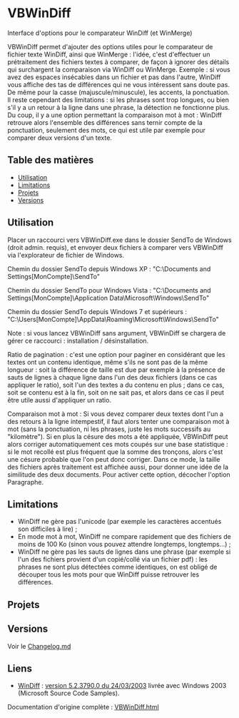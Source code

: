 # VBWinDiff
Interface d'options pour le comparateur WinDiff (et WinMerge)

VBWinDiff permet d'ajouter des options utiles pour le comparateur de fichier texte WinDiff, ainsi que WinMerge : l'idée, c'est d'effectuer un prétraitement des fichiers textes à comparer, de façon à ignorer des détails qui surchargent la comparaison via WinDiff ou WinMerge. Exemple : si vous avez des espaces insécables dans un fichier et pas dans l'autre, WinDiff vous affiche des tas de différences qui ne vous intéressent sans doute pas. De même pour la casse (majuscule/minuscule), les accents, la ponctuation. Il reste cependant des limitations : si les phrases sont trop longues, ou bien s'il y a un retour à la ligne dans une phrase, la détection ne fonctionne plus. Du coup, il y a une option permettant la comparaison mot à mot : WinDiff retrouve alors l'ensemble des différences sans ternir compte de la ponctuation, seulement des mots, ce qui est utile par exemple pour comparer deux versions d'un texte.

## Table des matières
- [Utilisation](#utilisation)
- [Limitations](#limitations)
- [Projets](#projets)
- [Versions](#versions)

## Utilisation
Placer un raccourci vers VBWinDiff.exe dans le dossier SendTo de Windows (droit admin. requis), et envoyer deux fichiers à comparer vers VBWinDiff via l'explorateur de fichier de Windows.

Chemin du dossier SendTo depuis Windows XP :
"C:\Documents and Settings\[MonCompte]\SendTo"

Chemin du dossier SendTo pour Windows Vista :
"C:\Documents and Settings\[MonCompte]\Application Data\Microsoft\Windows\SendTo"

Chemin du dossier SendTo depuis Windows 7 et supérieurs :
"C:\Users\[MonCompte]\AppData\Roaming\Microsoft\Windows\SendTo"

Note : si vous lancez VBWinDiff sans argument, VBWinDiff se chargera de gérer ce raccourci : installation / désinstallation.

Ratio de pagination : c'est une option pour paginer en considérant que les textes ont un contenu identique, même s'ils ne sont pas de la même longueur : soit la différence de taille est due par exemple à la présence de sauts de lignes à chaque ligne dans l'un des deux fichiers (dans ce cas appliquer le ratio), soit l'un des textes a du contenu en plus ; dans ce cas, soit se contenu est à la fin, soit on ne sait pas, et alors dans ce cas il peut être utile aussi d'appliquer un ratio.

Comparaison mot à mot : Si vous devez comparer deux textes dont l'un a des retours à la ligne intempestif, il faut alors tenter une comparaison mot à mot (sans la ponctuation, ni les phrases, juste les mots successifs au "kilomètre"). Si en plus la césure des mots a été appliquée, VBWinDiff peut alors corriger automatiquement ces mots coupés sur une base statistique : si le mot recollé est plus fréquent que la somme des tronçons, alors c'est une césure probable que l'on peut donc corriger. Dans ce mode, la taille des fichiers après traitement est affichée aussi, pour donner une idée de la similitude des deux documents. Pour activer cette option, décocher l'option Paragraphe.

## Limitations
- WinDiff ne gère pas l'unicode (par exemple les caractères accentués son difficiles à lire) ;
- En mode mot à mot, WinDiff ne compare rapidement que des fichiers de moins de 100 Ko (sinon vous pouvez attendre longtemps, longtemps...) ;
- WinDiff ne gère pas les sauts de lignes dans une phrase (par exemple si l'un des fichiers provient d'un copié/collé via un fichier pdf) : les phrases ne sont plus détectées comme identiques, on est obligé de découper tous les mots pour que WinDiff puisse retrouver les différences.

## Projets

## Versions

Voir le [Changelog.md](Changelog.md)

## Liens

- [WinDiff](https://en.wikipedia.org/wiki/WinDiff) : [version 5.2.3790.0 du 24/03/2003](http://www.grigsoft.com/windiff.zip) livrée avec Windows 2003 (Microsoft Source Code Samples).

Documentation d'origine complète : [VBWinDiff.html](http://patrice.dargenton.free.fr/CodesSources/VBWinDiff.html)